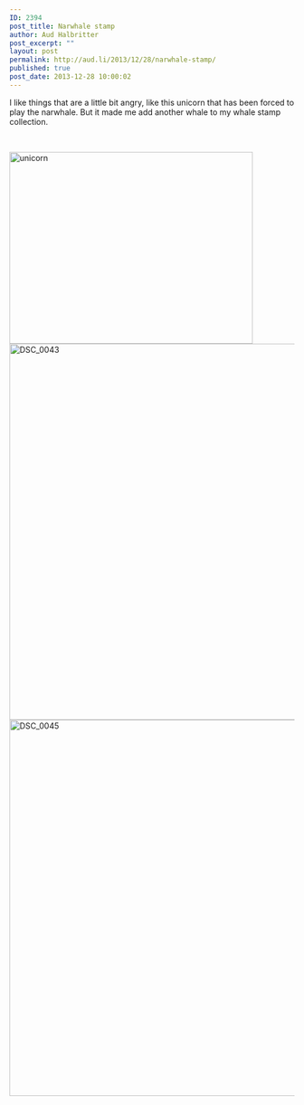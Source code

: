 ```yaml
---
ID: 2394
post_title: Narwhale stamp
author: Aud Halbritter
post_excerpt: ""
layout: post
permalink: http://aud.li/2013/12/28/narwhale-stamp/
published: true
post_date: 2013-12-28 10:00:02
---
```

I like things that are a little bit angry, like this unicorn that has been forced to play the narwhale. But it made me add another whale to my whale stamp collection.

&nbsp;

<a href="http://aud.li/wp-content/uploads/2013/12/unicorn.jpg"><img class="alignnone size-full wp-image-2395" alt="unicorn" src="http://aud.li/wp-content/uploads/2013/12/unicorn.jpg" width="430" height="339" /></a> <a href="http://aud.li/wp-content/uploads/2013/12/DSC_0043.jpg"><img class="alignnone size-full wp-image-2396" alt="DSC_0043" src="http://aud.li/wp-content/uploads/2013/12/DSC_0043.jpg" width="1000" height="665" /></a> <a href="http://aud.li/wp-content/uploads/2013/12/DSC_0045.jpg"><img class="alignnone size-full wp-image-2397" alt="DSC_0045" src="http://aud.li/wp-content/uploads/2013/12/DSC_0045.jpg" width="1000" height="665" /></a>